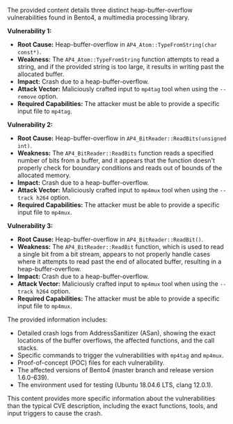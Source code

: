 The provided content details three distinct heap-buffer-overflow vulnerabilities found in Bento4, a multimedia processing library.

**Vulnerability 1:**

*   **Root Cause:** Heap-buffer-overflow in `AP4_Atom::TypeFromString(char const*)`.
*   **Weakness:** The `AP4_Atom::TypeFromString` function attempts to read a string, and if the provided string is too large, it results in writing past the allocated buffer.
*   **Impact:** Crash due to a heap-buffer-overflow.
*   **Attack Vector:** Maliciously crafted input to `mp4tag` tool when using the `--remove` option.
*   **Required Capabilities:** The attacker must be able to provide a specific input file to `mp4tag`.

**Vulnerability 2:**

*   **Root Cause:** Heap-buffer-overflow in `AP4_BitReader::ReadBits(unsigned int)`.
*  **Weakness:** The `AP4_BitReader::ReadBits` function reads a specified number of bits from a buffer, and it appears that the function doesn't properly check for boundary conditions and reads out of bounds of the allocated memory.
*   **Impact:** Crash due to a heap-buffer-overflow.
*   **Attack Vector:** Maliciously crafted input to `mp4mux` tool when using the `--track h264` option.
*   **Required Capabilities:** The attacker must be able to provide a specific input file to `mp4mux`.

**Vulnerability 3:**

*   **Root Cause:** Heap-buffer-overflow in `AP4_BitReader::ReadBit()`.
*   **Weakness:** The `AP4_BitReader::ReadBit` function, which is used to read a single bit from a bit stream, appears to not properly handle cases where it attempts to read past the end of allocated buffer, resulting in a heap-buffer-overflow.
*   **Impact:** Crash due to a heap-buffer-overflow.
*   **Attack Vector:** Maliciously crafted input to `mp4mux` tool when using the `--track h264` option.
*   **Required Capabilities:** The attacker must be able to provide a specific input file to `mp4mux`.

The provided information includes:
*   Detailed crash logs from AddressSanitizer (ASan), showing the exact locations of the buffer overflows, the affected functions, and the call stacks.
*   Specific commands to trigger the vulnerabilities with `mp4tag` and `mp4mux`.
*   Proof-of-concept (POC) files for each vulnerability.
*   The affected versions of Bento4 (master branch and release version 1.6.0-639).
*   The environment used for testing (Ubuntu 18.04.6 LTS, clang 12.0.1).

This content provides more specific information about the vulnerabilities than the typical CVE description, including the exact functions, tools, and input triggers to cause the crash.
